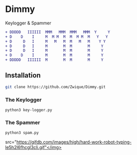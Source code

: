 # Dimmy
Keylogger &amp; Spammer

``` diff
+ DDDDD   IIIIII  MMM   MMM  MMM   MMM  Y     Y
+ D    D    I     M  M M  M  M  M M  M   Y   Y 
+ D     D   I     M   M   M  M   M   M    Y Y  
+ D     D   I     M       M  M       M     Y   
+ D     D   I     M       M  M       M     Y   
+ D    D    I     M       M  M       M     Y   
+ DDDDD   IIIIII  M       M  M       M     Y   
```

## Installation

``` sh
git clone https://github.com/Zwique/Dimmy.git
```
### The Keylogger

```
python3 key-logger.py
```

### The Spammer

```
python3 spam.py
```
<img>src="https://gifdb.com/images/high/hard-work-robot-typing-le5h2l6fhcgl3cli.gif"</img>

